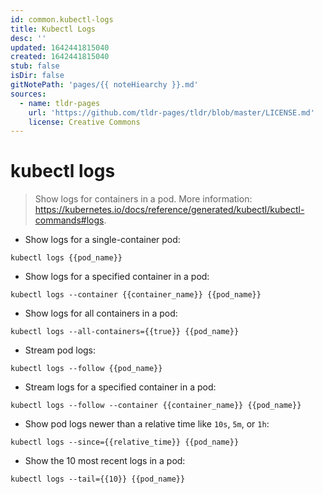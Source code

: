 ```yaml
---
id: common.kubectl-logs
title: Kubectl Logs
desc: ''
updated: 1642441815040
created: 1642441815040
stub: false
isDir: false
gitNotePath: 'pages/{{ noteHiearchy }}.md'
sources:
  - name: tldr-pages
    url: 'https://github.com/tldr-pages/tldr/blob/master/LICENSE.md'
    license: Creative Commons
---
```

# kubectl logs

> Show logs for containers in a pod.
> More information: <https://kubernetes.io/docs/reference/generated/kubectl/kubectl-commands#logs>.

- Show logs for a single-container pod:

`kubectl logs {{pod_name}}`

- Show logs for a specified container in a pod:

`kubectl logs --container {{container_name}} {{pod_name}}`

- Show logs for all containers in a pod:

`kubectl logs --all-containers={{true}} {{pod_name}}`

- Stream pod logs:

`kubectl logs --follow {{pod_name}}`

- Stream logs for a specified container in a pod:

`kubectl logs --follow --container {{container_name}} {{pod_name}}`

- Show pod logs newer than a relative time like `10s`, `5m`, or `1h`:

`kubectl logs --since={{relative_time}} {{pod_name}}`

- Show the 10 most recent logs in a pod:

`kubectl logs --tail={{10}} {{pod_name}}`

